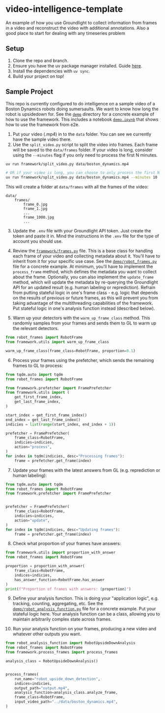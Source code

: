 # video-intelligence-template
An example of how you use Groundlight to collect information from frames in a video and reconstruct the video with additional annotations. Also a good place to start for dealing with any timeseries problem

## Setup
1. Clone the repo and branch.
2. Ensure you have the uv package manager installed. Guide [here](https://docs.astral.sh/uv/getting-started/installation/).
3. Install the dependencies with `uv sync`.
4. Build your project on top!


## Sample Project
This repo is currently configured to do intelligence on a sample video of a Boston Dynamics robots doing sumersaults. We want to know how long the robot is upsidedown for. See the [`demo`](demo) directory for a concrete example of how to use the framework. This includes a notebook [`demo.ipynb`](demo/demo.ipynb) that shows how to use the framework from e2e.

1. Put your video (.mp4) in to the `data` folder. You can see we currently have the sample video there.
2. Use the `split_video.py` script to split the video into frames. Each frame will be saved to the `data/frames` folder. If your video is long, consider using the `--minutes` flag if you only need to process the first N minutes.

```bash
uv run framework/split_video.py data/boston_dynamics.mp4

# OR if your video is long, you can choose to only process the first N minutes
uv run framework/split_video.py data/boston_dynamics.mp4 --minutes 10
```

This will create a folder at `data/frames` with all the frames of the video:
```
data/
    frames/
        frame_0.jpg
        frame_1.jpg
        ...
        frame_1000.jpg
        ...
```

3. Update the `.env` file with your Groundlight API token. Just create the token and paste it in. Mind the instructions in the `.env` file for the type of account you should use.

4. Review the [`framework/frames.py`](framework/frames.py) file. This is a base class for handling each frame of your video and collecting metadata about it. You'll have to inherit from it for your specific use case. See the [`demo/robot_frames.py`](demo/robot_frames.py) file for a concrete example. At minimum, you'll have to implement the `process_frame` method, which defines the metadata you want to collect about the frame. Optionally, you can also implement the `update_frame` method, which will update the metadata by re-querying the Groundlight API for an updated result (e.g. human labeling or reprediction). Refrain from putting stateful logic in one's frame class - e.g. logic that depends on the results of previous or future frames, as this will prevent you from taking advantage of the multithreading capabilities of the framework. Put stateful logic in one's analysis function instead (described below).

5. Warm up your detectors with the `warm_up_frame_class` method. This randomly samples from your frames and sends them to GL to warm up the relevant detectors.

```python
from robot_frames import RobotFrame
from framework.utils import warm_up_frame_class

warm_up_frame_class(frame_class=RobotFrame, proportion=0.1)

```

6. Process your frames using the prefetcher, which sends the remaining frames to GL to process:
```python
from tqdm.auto import tqdm
from robot_frames import RobotFrame

from framework.prefetcher import FramePrefetcher
from framework.utils import (
    get_first_frame_index,
    get_last_frame_index,
)

start_index = get_first_frame_index()
end_index = get_last_frame_index()
indicies = list(range(start_index, end_index + 1))

prefetcher = FramePrefetcher(
    frame_class=RobotFrame,
    indicies=indicies,
    action="process",
)
for index in tqdm(indicies, desc="Processing frames"):
    frame = prefetcher.get_frame(index)
```

7. Update your frames with the latest answers from GL (e.g. reprediction or human labeling):
```python
from tqdm.auto import tqdm
from robot_frames import RobotFrame
from framework.prefetcher import FramePrefetcher


prefetcher = FramePrefetcher(
    frame_class=RobotFrame,
    indicies=indicies,
    action="update",
)
for index in tqdm(indicies, desc="Updating frames"):
    frame = prefetcher.get_frame(index)

```

8. Check what proportion of your frames have answers:
```python
from framework.utils import proportion_with_answer
from robot_frames import RobotFrame

proportion = proportion_with_answer(
    frame_class=RobotFrame,
    indices=indicies,
    has_answer_function=RobotFrame.has_answer
)
print(f"Proportion of frames with answers: {proportion}")
```

9. Define your analysis function. This is doing your "application logic", e.g. tracking, counting, aggregating, etc. See the [`demo/robot_analysis_function.py`](demo/robot_analysis_function.py) file for a concrete example. Put your stateful logic here. Your analysis function can be a class, allowing you to maintain arbitrarily complex state across frames.


10. Run your analysis function on your frames, producing a new video and whatever other outputs you want.
```python
from robot_analysis_function import RobotUpsideDownAnalysis
from robot_frames import RobotFrame
from framework.process_frames import process_frames

analysis_class = RobotUpsideDownAnalysis()


process_frames(
    run_name="robot_upside_down_detection",
    indices=indicies,
    output_path="output.mp4",
    analysis_function=analysis_class.analyze_frame,
    frame_class=RobotFrame,
    input_video_path="../data/boston_dynamics.mp4",
)
```